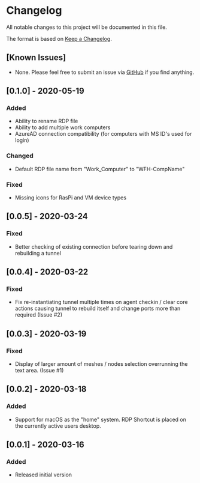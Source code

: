 # Changelog
All notable changes to this project will be documented in this file.

The format is based on [Keep a Changelog](https://keepachangelog.com/en/1.0.0/).

## [Known Issues]
- None. Please feel free to submit an issue via [GitHub](https://github.com/ryanblenis/MeshCentral-WorkFromHome) if you find anything.

## [0.1.0] - 2020-05-19
### Added
- Ability to rename RDP file
- Ability to add multiple work computers
- AzureAD connection compatibility (for computers with MS ID's used for login)
### Changed
- Default RDP file name from "Work_Computer" to "WFH-CompName"
### Fixed
- Missing icons for RasPi and VM device types

## [0.0.5] - 2020-03-24
### Fixed
- Better checking of existing connection before tearing down and rebuilding a tunnel

## [0.0.4] - 2020-03-22
### Fixed
- Fix re-instantiating tunnel multiple times on agent checkin / clear core actions causing tunnel to rebuild itself and change ports more than required (Issue #2)

## [0.0.3] - 2020-03-19
### Fixed
- Display of larger amount of meshes / nodes selection overrunning the text area. (Issue #1)

## [0.0.2] - 2020-03-18
### Added
- Support for macOS as the "home" system. RDP Shortcut is placed on the currently active users desktop.

## [0.0.1] - 2020-03-16
### Added
- Released initial version
